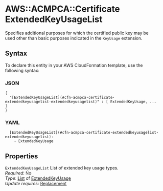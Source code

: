 # AWS::ACMPCA::Certificate ExtendedKeyUsageList<a name="aws-properties-acmpca-certificate-extendedkeyusagelist"></a>

Specifies additional purposes for which the certified public key may be used other than basic purposes indicated in the `KeyUsage` extension\.

## Syntax<a name="aws-properties-acmpca-certificate-extendedkeyusagelist-syntax"></a>

To declare this entity in your AWS CloudFormation template, use the following syntax:

### JSON<a name="aws-properties-acmpca-certificate-extendedkeyusagelist-syntax.json"></a>

```
{
  "[ExtendedKeyUsageList](#cfn-acmpca-certificate-extendedkeyusagelist-extendedkeyusagelist)" : [ ExtendedKeyUsage, ... ]
}
```

### YAML<a name="aws-properties-acmpca-certificate-extendedkeyusagelist-syntax.yaml"></a>

```
  [ExtendedKeyUsageList](#cfn-acmpca-certificate-extendedkeyusagelist-extendedkeyusagelist): 
    - ExtendedKeyUsage
```

## Properties<a name="aws-properties-acmpca-certificate-extendedkeyusagelist-properties"></a>

`ExtendedKeyUsageList`  <a name="cfn-acmpca-certificate-extendedkeyusagelist-extendedkeyusagelist"></a>
List of extended key usage types\.  
*Required*: No  
*Type*: [List](#aws-properties-acmpca-certificate-extendedkeyusagelist) of [ExtendedKeyUsage](aws-properties-acmpca-certificate-extendedkeyusage.md)  
*Update requires*: [Replacement](https://docs.aws.amazon.com/AWSCloudFormation/latest/UserGuide/using-cfn-updating-stacks-update-behaviors.html#update-replacement)
